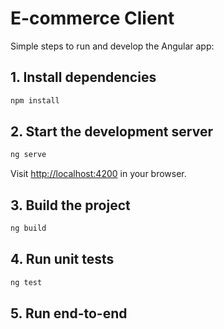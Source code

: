 # E-commerce Client

Simple steps to run and develop the Angular app:

## 1. Install dependencies

```bash
npm install
```

## 2. Start the development server

```bash
ng serve
```
Visit [http://localhost:4200](http://localhost:4200) in your browser.

## 3. Build the project

```bash
ng build
```

## 4. Run unit tests

```bash
ng test
```

## 5. Run end-to-end